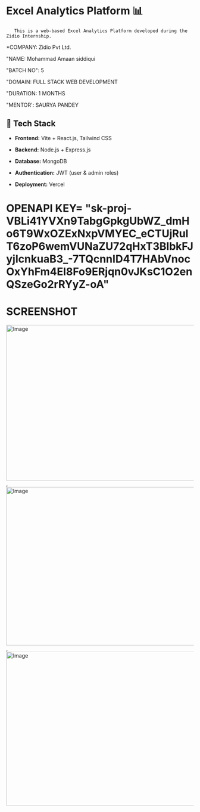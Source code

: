 # Excel Analytics Platform 📊 #
       This is a web-based Excel Analytics Platform developed during the Zidio Internship.


*COMPANY: Zidio Pvt Ltd.

"NAME: Mohammad Amaan siddiqui

"BATCH NO": 5

"DOMAIN: FULL STACK WEB DEVELOPMENT

"DURATION: 1 MONTHS

"MENTOR': SAURYA PANDEY


## 🔧 Tech Stack ##
- **Frontend:** Vite + React.js, Tailwind CSS

- **Backend:** Node.js + Express.js

- **Database:** MongoDB

- **Authentication:** JWT (user & admin roles)
  
- **Deployment:** Vercel

# OPENAPI KEY= "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"

# SCREENSHOT

<img width="960" height="418" alt="Image" src="https://github.com/user-attachments/assets/dd52129d-83e2-4ef7-8d51-fb9a83db71e2" /> ,
<img width="960" height="425" alt="Image" src="https://github.com/user-attachments/assets/9363c12e-3315-4a14-9d8a-73c4b9be7e78" /> ,
<img width="960" height="413" alt="Image" src="https://github.com/user-attachments/assets/5e67f406-e51f-443c-97a1-4f14ffb9197e" />